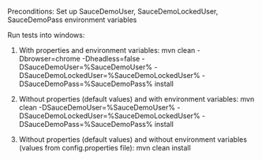 Preconditions:
Set up SauceDemoUser, SauceDemoLockedUser, SauceDemoPass environment variables

Run tests into windows:
1) With properties and environment variables:
mvn clean -Dbrowser=chrome -Dheadless=false -DSauceDemoUser=%SauceDemoUser% -DSauceDemoLockedUser=%SauceDemoLockedUser% -DSauceDemoPass=%SauceDemoPass% install

2) Without properties (default values) and with environment variables:
mvn clean -DSauceDemoUser=%SauceDemoUser% -DSauceDemoLockedUser=%SauceDemoLockedUser% -DSauceDemoPass=%SauceDemoPass% install

3) Without properties (default values) and without environment variables (values from config.properties file):
mvn clean install

